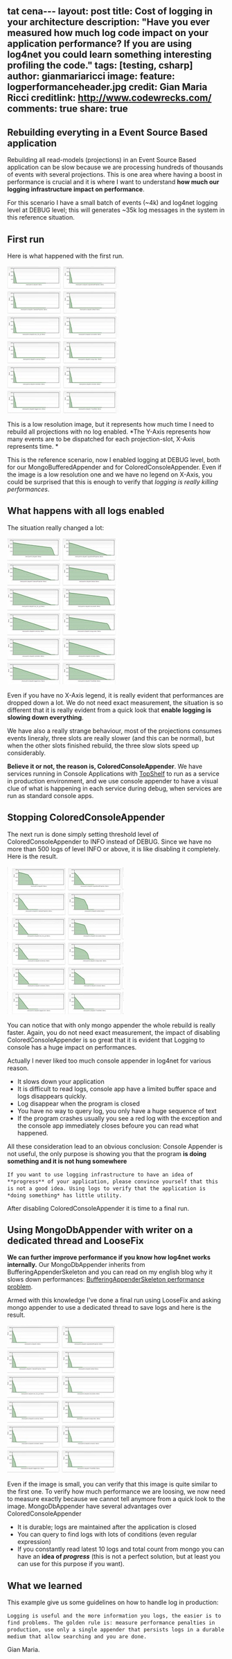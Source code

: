 tat cena---
layout: post
title: Cost of logging in your architecture
description: "Have you ever measured how much log code impact on your application performance? If you are using log4net you could learn something interesting profiling the code."
tags: [testing, csharp]
author: gianmariaricci
image:
  feature: logperformanceheader.jpg
  credit: Gian Maria Ricci
  creditlink: http://www.codewrecks.com/
comments: true
share: true
---

## Rebuilding everyting in a Event Source Based application

Rebuilding all read-models (projections) in an Event Source Based application can be slow because we are processing hundreds of thousands of events with several projections. This is one area where having a boost in performance is crucial and it is where I want to understand **how much our logging infrastructure impact on performance**.

For this scenario I have a small batch of events (~4k) and log4net logging level at DEBUG level; this will generates ~35k log messages in the system in this reference situation.

## First run

Here is what happened with the first run. 

![First Run - no log enabled](/images/posts/logperformance/first.jpg)

This is a low resolution image, but it represents how much time I need to rebuild all projections with no log enabled. *The Y-Axis represents how many events are to be dispatched for each projection-slot, X-Axis represents time. *

This is the reference scenario, now I enabled logging at DEBUG level, both for our MongoBufferedAppender and for ColoredConsoleAppender. Even if the image is a low resolution one and we have no legend on X-Axis, you could be surprised that this is enough to verify that *logging is really killing performances*.

## What happens with all logs enabled

The situation really changed a lot: 

![Second Run - ALL logs enabled](/images/posts/logperformance/second.jpg)

Even if you have no X-Axis legend, it is really evident that performances are dropped down a lot. We do not need exact measurement, the situation is so different that it is really evident from a quick look that **enable logging is slowing down everything**.

We have also a really strange behaviour, most of the projections consumes events lineraly, three slots are really slower (and this can be normal), but when the other slots finished rebuild, the three slow slots speed up considerably. 

**Believe it or not, the reason is, ColoredConsoleAppender**. We have services running in Console Applications with [TopShelf](https://github.com/Topshelf/Topshelf) to run as a service in production environment, and we use console appender to have a visual clue of what is happening in each service during debug, when services are run as standard console apps.

## Stopping ColoredConsoleAppender

The next run is done simply setting threshold level of ColoredConsoleAppender to INFO instead of DEBUG. Since we have no more than 500 logs of level INFO or above, it is like disabling it completely. Here is the result.

![Third Run - only mongodbappender](/images/posts/logperformance/third.jpg)

You can notice that with only mongo appender the whole rebuild is really faster. Again, you do not need exact measurement, the impact of disabling ColoredConsoleAppender is so great that it is evident that Logging to console has a huge impact on performances. 

Actually I never liked too much console appender in log4net for various reason.

- It slows down your application
- It is difficult to read logs, console app have a limited buffer space and logs disappears quickly.
- Log disappear when the program is closed
- You have no way to query log, you only have a huge sequence of text
- If the program crashes usually you see a red log with the exception and the console app immediately closes befoure you can read what happened.

All these consideration lead to an obvious conclusion: Console Appender is not useful, the only purpose is showing you that the program **is doing something and it is not hung somewhere**

	If you want to use logging infrastructure to have an idea of **progress** of your application, please convince yourself that this is not a good idea. Using logs to verify that the application is *doing something* has little utility.

After disabling ColoredConsoleAppender it is time to a final run.

## Using MongoDbAppender with writer on a dedicated thread and LooseFix

**We can further improve performance if you know how log4net works internally.** Our MongoDbAppender inherits from BufferingAppenderSkeleton and you can read on my english blog why it slows down performances: [BufferingAppenderSkeleton performance problem](http://www.codewrecks.com/blog/index.php/2015/03/27/bufferingappenderskeleton-performance-problem-in-log4net/).

Armed with this knowledge I've done a final run using LooseFix and asking mongo appender to use a dedicated thread to save logs and here is the result.

![Fourth Run - mongodbappender with LooseFix and dedicated thread](/images/posts/logperformance/fourth.jpg)

Even if the image is small, you can verify that this image is quite similar to the first one. To verify how much performance we are loosing, we now need to measure exactly because we cannot tell anymore from a quick look to the image. MongoDbAppender have several advantages over ColoredConsoleAppender

- It is durable; logs are maintained after the application is closed
- You can query to find logs with lots of conditions (even regular expression)
- If you constantly read latest 10 logs and total count from mongo you can have an **idea of *progress*** (this is not a perfect solution, but at least you can use for this purpose if you want).

## What we learned

This example give us some guidelines on how to handle log in production:

	Logging is useful and the more information you logs, the easier is to find problems. The golden rule is: measure performance penalties in production, use only a single appender that persists logs in a durable medium that allow searching and you are done.

Gian Maria.

